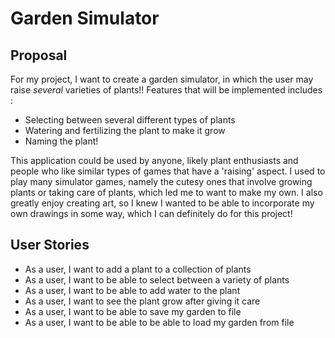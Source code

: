 # Garden Simulator

## Proposal

For my project, I want to create a garden simulator, in which the user may raise *several* varieties of plants!! Features
that will be implemented includes :

- Selecting between several different types of plants
- Watering and fertilizing the plant to make it grow
- Naming the plant!

This application could be used by anyone, likely plant enthusiasts and people who like similar types of games that 
have a 'raising' aspect. I used to play many simulator games, namely the cutesy ones that involve growing plants or
taking care of plants, which led me to want to make my own. I also greatly enjoy creating art, so I knew I wanted to be able to incorporate my own drawings in some way, which I 
can definitely do for this project!

## User Stories

- As a user, I want to add a plant to a collection of plants
- As a user, I want to be able to select between a variety of plants
- As a user, I want to be able to add water to the plant
- As a user, I want to see the plant grow after giving it care
- As a user, I want to be able to save my garden to file
- As a user, I want to be able to be able to load my garden from file 


